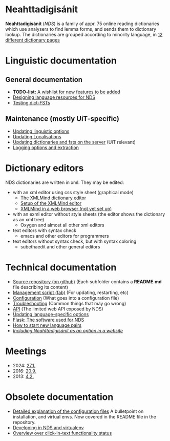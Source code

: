 # Neahttadigisánit

**Neahttadigisánit** (_NDS_) is a family of appr. 75 online reading dictionaries which use
analysers to find lemma forms, and sends them to dictionary lookup. The dictionaries are grouped
according to minority language, in [12 different dictionary pages](nds/NeahttadigisanitLanguagePairs.html)


# Linguistic documentation

## General documentation
- [**TODO-list:** A wishlist for new features to be added](NewFeatures.html)
- [Designing language resources for NDS](nds/DesigningResources.html) <!-- * [Moving language pairs](nds/NDSMovingLanguagePairs.html) -->
- [Testing dict-FSTs ](TestingDictFST.html)

## Maintenance (mostly UiT-specific)

- [Updating linguistic options](nds/NDSLinguisticSettings.html)
- [Updating Localisations](nds/NDSLocalisations.html)
- [Updating dictionaries and fsts on the server](nds/NDSUpdatingDictionaries.html) (UiT relevant)
- [Logging options and extraction](nds/LogExtraction.html)

# Dictionary editors

NDS dictionaries are written in xml. They may be edited:
- with an xml editor using css style sheet (graphical mode)
	- [The XMLMind dictionary editor](../infra/editing_dicts_w_XXE.md)
	- [Setup of the XMLMind editor](../tools/xmlmind-dictsetup.md)
	- [XMLMind in a web browser (not yet set up)](http://www.xmlmind.com/xmleditor/web_edition.shtml)
- with an exml editor without style sheets (the editor shows the dictionary as an xml tree)
	- Oxygen and almost all other xml editors
- text editors with syntax check
	- emacs and other editors for programmers 
- text editors without syntax check, but with syntax coloring
	- subethaedit and other general editors 

# Technical documentation

- [Source repository (on github)](https://github.com/giellatekno/neahttadigisanit) (Each subfolder contains a **README.md** file describing its content)
- [Management script (fab)](nds/nds_commands.html) (For updating, restarting, etc)
- [Configuration](nds/NDSConfiguration.md) (What goes into a configuration file)
- [Troubleshooting](nds/NDSTroubleshooting.html) (Common things that may go wrong)
- [API](nds/API.html) (The limited web API exposed by NDS)
- [Updating language-specific options](nds/NDSLinguisticSettings.html)
- [Flask: The software used for NDS](nds/FlaskSoftware.html)
- [How to start new language pairs](nds/StartingNewLanguagePairs.html)
- [*Including Neahttadigisánit as an option in a website*](nds/AddingNDSPluginToOtherSites.html)






# Meetings

- 2024: [27.1.](nds/referat/240127.html)
- 2016: [20.9.](nds/referat/160920.html) 
- 2013: [4.2.](nds/referat/130204.html) 


# Obsolete documentation

- [Detailed explanation of the configuration files](nds/ConfigFiles.html) A bulletpoint on installation, and virtual envs. Now covered in the README file in the repository.
- [Developing in NDS and virtualenv](nds/NDSDeveloping.html)
- [Overview over click-in-text functionality status](nds/NDSProjectsInBrowsersStatistics.html)

